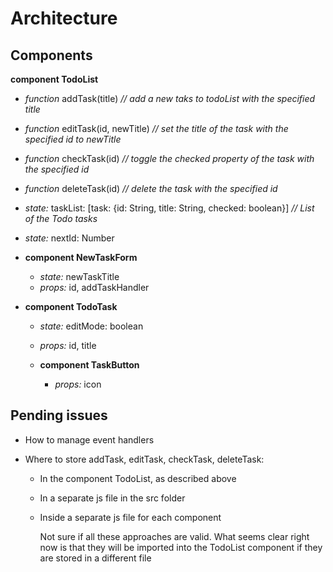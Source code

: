# Architecture

## Components

**component TodoList**

- _function_ addTask(title)  _// add a new taks to todoList with the specified title_  
- _function_ editTask(id, newTitle) _// set the title of the task with the specified id to newTitle_
- _function_ checkTask(id) _// toggle the checked property of the task with the specified id_
- _function_ deleteTask(id) _// delete the task with the specified id_

- _state:_ taskList: [task: {id: String, title: String, checked: boolean}] _// List of the Todo tasks_
- _state:_ nextId: Number 

- **component NewTaskForm**

  - _state:_ newTaskTitle
  - _props:_ id, addTaskHandler

- **component TodoTask**

  - _state:_ editMode: boolean
  - _props:_ id, title

  - **component TaskButton**
    - _props:_ icon

## Pending issues

- How to manage event handlers
- Where to store addTask, editTask, checkTask, deleteTask:

  - In the component TodoList, as described above
  - In a separate js file in the src folder
  - Inside a separate js file for each component

    Not sure if all these approaches are valid. What seems clear right now is that they will be imported into the TodoList component if they are stored in a different file
